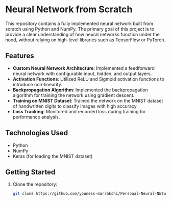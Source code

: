 # Neural Network from Scratch

This repository contains a fully implemented neural network built from scratch using Python and NumPy. The primary goal of this project is to provide a clear understanding of how neural networks function under the hood, without relying on high-level libraries such as TensorFlow or PyTorch.

## Features

- **Custom Neural Network Architecture**: Implemented a feedforward neural network with configurable input, hidden, and output layers.
- **Activation Functions**: Utilized ReLU and Sigmoid activation functions to introduce non-linearity.
- **Backpropagation Algorithm**: Implemented the backpropagation algorithm for training the network using gradient descent.
- **Training on MNIST Dataset**: Trained the network on the MNIST dataset of handwritten digits to classify images with high accuracy.
- **Loss Tracking**: Monitored and recorded loss during training for performance analysis.

## Technologies Used

- Python
- NumPy
- Keras (for loading the MNIST dataset)

## Getting Started

1. Clone the repository:
   ```bash
   git clone https://github.com/youness-marrakchi/Personal-Neural-NEtwork
